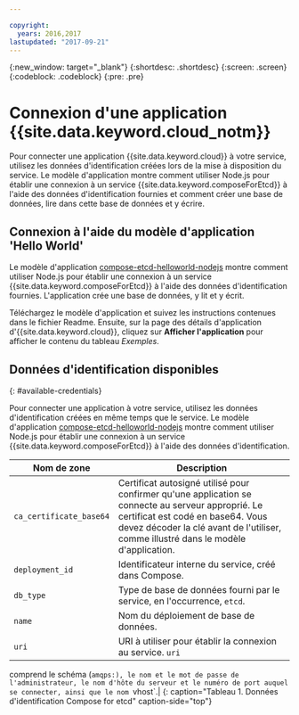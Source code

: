 ```yaml
---

copyright:
  years: 2016,2017
lastupdated: "2017-09-21"
---
```


{:new_window: target="_blank"}
{:shortdesc: .shortdesc}
{:screen: .screen}
{:codeblock: .codeblock}
{:pre: .pre}

# Connexion d'une application {{site.data.keyword.cloud_notm}}

Pour connecter une application {{site.data.keyword.cloud}} à votre service, utilisez les données d'identification créées lors de la mise à disposition du service. Le modèle d'application montre comment utiliser Node.js pour établir une connexion à un service {{site.data.keyword.composeForEtcd}} à l'aide des données d'identification fournies et comment créer une base de données, lire dans cette base de données et y écrire.

## Connexion à l'aide du modèle d'application 'Hello World'

Le modèle d'application [compose-etcd-helloworld-nodejs](https://github.com/IBM-Bluemix/compose-etcd-helloworld-nodejs) montre comment utiliser Node.js pour établir une connexion à un service {{site.data.keyword.composeForEtcd}} à l'aide des données d'identification fournies. L'application crée une base de données, y lit et y écrit.

Téléchargez le modèle d'application et suivez les instructions contenues dans le fichier Readme. Ensuite, sur la page des détails d'application d'{{site.data.keyword.cloud}}, cliquez sur **Afficher l'application** pour afficher le contenu du tableau *Exemples*.

## Données d'identification disponibles
{: #available-credentials}

Pour connecter une application à votre service, utilisez les données d'identification créées en même temps que le service. Le modèle d'application [compose-etcd-helloworld-nodejs](https://github.com/IBM-Bluemix/compose-etcd-helloworld-nodejs) montre comment utiliser Node.js pour établir une connexion à un service {{site.data.keyword.composeForEtcd}} à l'aide des données d'identification.

|Nom de zone|Description|
|----------|-----------|
|`ca_certificate_base64`|Certificat autosigné utilisé pour confirmer qu'une application se connecte au serveur approprié. Le certificat est codé en base64. Vous devez décoder la clé avant de l'utiliser, comme illustré dans le modèle d'application.|
|`deployment_id`|Identificateur interne du service, créé dans Compose.|
|`db_type`|Type de base de données fourni par le service, en l'occurrence, `etcd`.|
|`name`|Nom du déploiement de base de données.|
|`uri`|URI à utiliser pour établir la connexion au service. `uri`
comprend le schéma (`amqps:), le nom et le mot de passe de l'administrateur, le
nom d'hôte du serveur et le numéro de port auquel se connecter, ainsi que le nom `vhost`.|
{: caption="Tableau 1. Données d'identification Compose for etcd" caption-side="top"}
